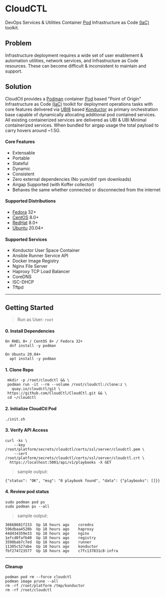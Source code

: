 # CloudCTL
DevOps Services & Utilities Container [Pod] Infrastructure as Code [(IaC)] toolkit.
## Problem
Infrastructure deployment requires a wide set of user enablement & automation 
utilities, network services, and Infrastructure as Code resources. These can 
become difficult & inconsistent to maintain and support.
## Solution
CloudCtl provides a [Podman] container [Pod] based "Point of Origin" 
Infrastructure as Code [(IaC)] toolkit for deployment operations tasks 
with core features delivered via [UBI8] based [Konductor] as primary 
orchestration base capable of dynamically allocating additional pod 
contained services. All existing containerized services are delivered
as UBI & UBI Minimal containerized services. When bundled for airgap usage
the total payload to carry hovers around ~1.5G.
#### Core Features
  - Extensable
  - Portable 
  - Stateful
  - Dynamic
  - Consistent
  - Zero external dependencies (No yum/dnf rpm downloads)
  - Airgap Supported (with Koffer collector)
  - Behaves the same whether connected or disconnected from the internet
#### Supported Distributions
  - [Fedora] 32+
  - [CentOS] 8.0+
  - [RedHat] 8.0+
  - [Ubuntu] 20.04+
#### Supported Services
  - Konductor User Space Container
  - Ansible Runner Service API
  - Docker Image Registry
  - Nginx File Server
  - Haproxy TCP Load Balancer
  - CoreDNS
  - ISC-DHCP
  - Tftpd
----------------------
## Getting Started
>  Run as User: `root`
>    
    
####  0. Install Dependencies
```
On RHEL 8+ / CentOS 8+ / Fedora 32+
  dnf install -y podman

On Ubuntu 20.04+
  apt install -y podman
```
####  1. Clone Repo
```
 mkdir -p /root/cloudctl && \
 podman run -it --rm --volume /root/cloudctl:/clone:z \
   quay.io/cloudctl/git \
 https://github.com/CloudCtl/CloudCtl.git && \
 cd ~/cloudctl
```
####  2. Initialize CloudCtl Pod
```
./init.sh
```
####  3. Verify API Access
```
curl -ks \
    --key  /root/platform/secrets/cloudctl/certs/ssl/server/cloudctl.pem \
    --cert /root/platform/secrets/cloudctl/certs/ssl/server/cloudctl.crt \
  https://localhost:5001/api/v1/playbooks -X GET
```
>
>  sample output:
>
```
{"status": "OK", "msg": "0 playbook found", "data": {"playbooks": []}}
```
####  4. Review pod status
```
sudo podman pod ps
sudo podman ps --all
```
>
>  sample output:
>
```
36668681f233  Up 18 hours ago    coredns
596dbaa4520b  Up 18 hours ago    haproxy
44d434359e33  Up 18 hours ago    nginx
1efcd0fafb40  Up 18 hours ago    registry
3598bab7c7ed  Up 18 hours ago    runner
11305c527abe  Up 18 hours ago    konductor
fbf274723577  Up 18 hours ago    c7fc137831c8-infra
```
----------------------------------------------------------------------------------
####  Cleanup
```
podman pod rm --force cloudctl
podman image prune --all
rm -rf /root/platform /tmp/konductor
rm -rf /root/cloudctl
```
[Pod]:https://kubernetes.io/docs/concepts/workloads/pods/pod
[UBI8]:https://www.redhat.com/en/blog/introducing-red-hat-universal-base-image
[(IaC)]:https://www.ibm.com/cloud/learn/infrastructure-as-code
[Konductor]:https://github.com/redshiftofficial/Konductor
[Podman]:https://docs.podman.io/en/latest
[Install Podman]:https://podman.io/getting-started/installation
[Fedora]:https://getfedora.org
[Ubuntu]:https://ubuntu.com/download
[CentOS]:https://www.centos.org/download
[RedHat]:https://access.redhat.com/downloads
[Fedora CoreOS]:https://getfedora.org/en/coreos?stream=stable
[RedHat CoreOS]:https://coreos.com/
